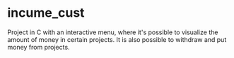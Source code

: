 # incume_cust
 Project in C with an interactive menu, where it's possible to visualize the amount of money in certain projects. It is also possible to withdraw and put money from projects. 
